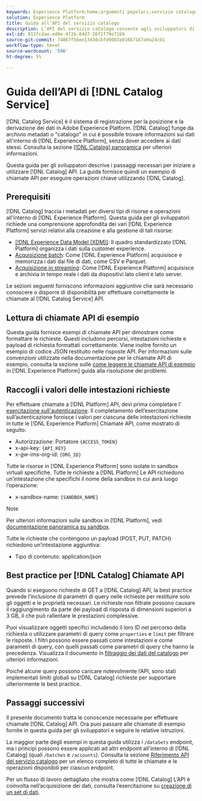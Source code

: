 ```yaml
---
keywords: Experience Platform;home;argomenti popolari;servizio catalogo;catalogo;servizio catalogo;Catalogo;Catalogo
solution: Experience Platform
title: Guida all’API del servizio catalogo
description: L’API del servizio catalogo consente agli sviluppatori di gestire i metadati del set di dati in Adobe Experience Platform. Segui questa guida per scoprire come eseguire operazioni chiave utilizzando l’API.
exl-id: 812fcdae-ed0e-4f2b-84d7-26f2f79e71b9
source-git-commit: 74867f56ee13430cbfd9083a916b7167a9a24c01
workflow-type: tm+mt
source-wordcount: '596'
ht-degree: 5%

---
```


# Guida dell’API di [!DNL Catalog Service]

[!DNL Catalog Service] è il sistema di registrazione per la posizione e la derivazione dei dati in Adobe Experience Platform. [!DNL Catalog] funge da archivio metadati o &quot;catalogo&quot; in cui è possibile trovare informazioni sui dati all&#39;interno di [!DNL Experience Platform], senza dover accedere ai dati stessi. Consulta la sezione [[!DNL Catalog] panoramica](../home.md) per ulteriori informazioni.

Questa guida per gli sviluppatori descrive i passaggi necessari per iniziare a utilizzare [!DNL Catalog] API. La guida fornisce quindi un esempio di chiamate API per eseguire operazioni chiave utilizzando [!DNL Catalog].

## Prerequisiti

[!DNL Catalog] traccia i metadati per diversi tipi di risorse e operazioni all&#39;interno di [!DNL Experience Platform]. Questa guida per gli sviluppatori richiede una comprensione approfondita dei vari [!DNL Experience Platform] servizi relativi alla creazione e alla gestione di tali risorse:

* [[!DNL Experience Data Model (XDM)]](../../xdm/home.md): Il quadro standardizzato [!DNL Platform] organizza i dati sulla customer experience.
* [Acquisizione batch](../../ingestion/batch-ingestion/overview.md): Come [!DNL Experience Platform] acquisisce e memorizza i dati dai file di dati, come CSV e Parquet.
* [Acquisizione in streaming](../../ingestion/streaming-ingestion/overview.md): Come [!DNL Experience Platform] acquisisce e archivia in tempo reale i dati da dispositivi lato client e lato server.

Le sezioni seguenti forniscono informazioni aggiuntive che sarà necessario conoscere o disporre di disponibilità per effettuare correttamente le chiamate al [!DNL Catalog Service] API.

## Lettura di chiamate API di esempio

Questa guida fornisce esempi di chiamate API per dimostrare come formattare le richieste. Questi includono percorsi, intestazioni richieste e payload di richiesta formattati correttamente. Viene inoltre fornito un esempio di codice JSON restituito nelle risposte API. Per informazioni sulle convenzioni utilizzate nella documentazione per le chiamate API di esempio, consulta la sezione sulle [come leggere le chiamate API di esempio](../../landing/troubleshooting.md#how-do-i-format-an-api-request) in [!DNL Experience Platform] guida alla risoluzione dei problemi.

## Raccogli i valori delle intestazioni richieste

Per effettuare chiamate a [!DNL Platform] API, devi prima completare l’ [esercitazione sull&#39;autenticazione](https://www.adobe.com/go/platform-api-authentication-en). Il completamento dell’esercitazione sull’autenticazione fornisce i valori per ciascuna delle intestazioni richieste in tutte le [!DNL Experience Platform] Chiamate API, come mostrato di seguito:

* Autorizzazione: Portatore `{ACCESS_TOKEN}`
* x-api-key: `{API_KEY}`
* x-gw-ims-org-id: `{ORG_ID}`

Tutte le risorse in [!DNL Experience Platform] sono isolate in sandbox virtuali specifiche. Tutte le richieste a [!DNL Platform] Le API richiedono un’intestazione che specifichi il nome della sandbox in cui avrà luogo l’operazione:

* x-sandbox-name: `{SANDBOX_NAME}`

>[!NOTE]
>
>Per ulteriori informazioni sulle sandbox in [!DNL Platform], vedi [documentazione panoramica su sandbox](../../sandboxes/home.md).

Tutte le richieste che contengono un payload (POST, PUT, PATCH) richiedono un’intestazione aggiuntiva:

* Tipo di contenuto: application/json

## Best practice per [!DNL Catalog] Chiamate API

Quando si eseguono richieste di GET a [!DNL Catalog] API, la best practice prevede l’inclusione di parametri di query nelle richieste per restituire solo gli oggetti e le proprietà necessari. Le richieste non filtrate possono causare il raggiungimento da parte dei payload di risposta di dimensioni superiori a 3 GB, il che può rallentare le prestazioni complessive.

Puoi visualizzare oggetti specifici includendo il loro ID nel percorso della richiesta o utilizzare parametri di query come `properties` e `limit` per filtrare le risposte. I filtri possono essere passati come intestazioni e come parametri di query, con quelli passati come parametri di query che hanno la precedenza. Visualizza il documento in [filtraggio dei dati del catalogo](filter-data.md) per ulteriori informazioni.

Poiché alcune query possono caricare notevolmente l’API, sono stati implementati limiti globali su [!DNL Catalog] richieste per supportare ulteriormente le best practice.

## Passaggi successivi

Il presente documento tratta le conoscenze necessarie per effettuare chiamate [!DNL Catalog] API. Ora puoi passare alle chiamate di esempio fornite in questa guida per gli sviluppatori e seguire le relative istruzioni.

La maggior parte degli esempi in questa guida utilizza i `/dataSets` endpoint, ma i principi possono essere applicati ad altri endpoint all&#39;interno di [!DNL Catalog] (quali `/batches` e `/accounts`). Consulta la sezione [Riferimento API del servizio catalogo](https://www.adobe.io/experience-platform-apis/references/catalog/) per un elenco completo di tutte le chiamate e le operazioni disponibili per ciascun endpoint.

Per un flusso di lavoro dettagliato che mostra come [!DNL Catalog] L’API è coinvolta nell’acquisizione dei dati, consulta l’esercitazione su [creazione di un set di dati](../datasets/create.md).
